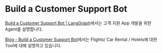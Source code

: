 # Build a Customer Support Bot

[Build a Customer Support Bot | LangGraph](https://www.youtube.com/watch?v=b3XsvoFWp4c)에서는 고객 지원 App 개발을 위한 Agent를 설명합니다.

[Blog - Build a Customer Support Bot](https://langchain-ai.github.io/langgraph/tutorials/customer-support/customer-support/)에서는 Flights/ Car Rental / Hotels에 대한 Tool에 대해 설명하고 있습니다.

